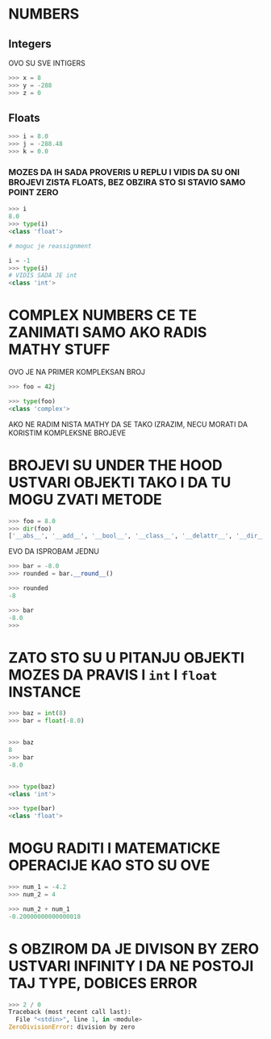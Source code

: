 # NUMBERS

## Integers

OVO SU SVE INTIGERS

```py
>>> x = 8
>>> y = -288
>>> z = 0 
```

## Floats

```py
>>> i = 8.0
>>> j = -288.48
>>> k = 0.0
```

### MOZES DA IH SADA PROVERIS U REPLU I VIDIS DA SU ONI BROJEVI ZISTA FLOATS, BEZ OBZIRA STO SI STAVIO SAMO POINT ZERO

```py
>>> i
8.0
>>> type(i)
<class 'float'>

# moguc je reassignment

i = -1
>>> type(i)
# VIDIS SADA JE int
<class 'int'>
```

# COMPLEX NUMBERS CE TE ZANIMATI SAMO AKO RADIS MATHY STUFF

OVO JE NA PRIMER KOMPLEKSAN BROJ

```py
>>> foo = 42j

>>> type(foo)
<class 'complex'>
```

AKO NE RADIM NISTA MATHY DA SE TAKO IZRAZIM, NECU MORATI DA KORISTIM KOMPLEKSNE BROJEVE

# BROJEVI SU UNDER THE HOOD USTVARI OBJEKTI TAKO I DA TU MOGU ZVATI METODE

```py
>>> foo = 8.0
>>> dir(foo)
['__abs__', '__add__', '__bool__', '__class__', '__delattr__', '__dir__', '__divmod__', '__doc__', '__eq__', '__float__', '__floordiv__', '__format__', '__ge__', '__getattribute__', '__getformat__', '__getnewargs__', '__gt__', '__hash__', '__init__', '__init_subclass__', '__int__', '__le__', '__lt__', '__mod__', '__mul__', '__ne__', '__neg__', '__new__', '__pos__', '__pow__', '__radd__', '__rdivmod__', '__reduce__', '__reduce_ex__', '__repr__', '__rfloordiv__', '__rmod__', '__rmul__', '__round__', '__rpow__', '__rsub__', '__rtruediv__', '__set_format__', '__setattr__', '__sizeof__', '__str__', '__sub__', '__subclasshook__', '__truediv__', '__trunc__', 'as_integer_ratio', 'conjugate', 'fromhex', 'hex', 'imag', 'is_integer', 'real']
```

EVO DA ISPROBAM JEDNU

```py
>>> bar = -8.0
>>> rounded = bar.__round__()

>>> rounded
-8

>>> bar
-8.0
>>> 
```

# ZATO STO SU U PITANJU OBJEKTI MOZES DA PRAVIS I `int` I `float` INSTANCE

```py
>>> baz = int(8)
>>> bar = float(-8.0)


>>> baz
8
>>> bar
-8.0


>>> type(baz)
<class 'int'>

>>> type(bar)
<class 'float'>
```

# MOGU RADITI I MATEMATICKE OPERACIJE KAO STO SU OVE

```py
>>> num_1 = -4.2
>>> num_2 = 4

>>> num_2 + num_1
-0.20000000000000018

```

# S OBZIROM DA JE DIVISON BY ZERO USTVARI INFINITY I DA NE POSTOJI TAJ TYPE, DOBICES ERROR

```py
>>> 2 / 0
Traceback (most recent call last):
  File "<stdin>", line 1, in <module>
ZeroDivisionError: division by zero
```